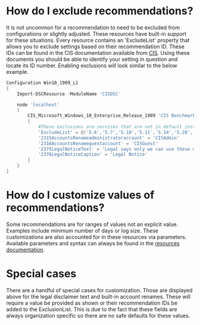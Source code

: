 # How do I exclude recommendations?
It is not uncommon for a recommendation to need to be excluded from configurations or slightly adjusted. These resources have built-in support for these situations.
Every resource contains an 'ExcludeList' property that allows you to exclude settings based on their recommendation ID. These IDs can be found in the CIS documentation available from [CIS](src/../cis_documentation.md). Using these documents you should be able to identify your setting in question and locate its ID number. Enabling exclusions will look similar to the below example.

```powershell
Configuration Win10_1909_L1
{
    Import-DSCResource -ModuleName 'CISDSC'

    node 'localhost'
    {
        CIS_Microsoft_Windows_10_Enterprise_Release_1909 'CIS Benchmarks'
        {
            #These exclusions are services that are not in default installs of Windows. Remove the exclusions if they are applicable to your environment.
            'ExcludeList' = @('5.6','5.7','5.10','5.11','5.14','5.28','5.32','5.40')
            '2315AccountsRenameadministratoraccount' = 'CISAdmin'
            '2316AccountsRenameguestaccount' = 'CISGuest'
            '2375LegalNoticeText' = 'Legal says only we can use these machines.'
            '2376LegalNoticeCaption' = 'Legal Notice'
        }
    }
}
```

# How do I customize values of recommendations?
Some recommendations are for ranges of values not an explicit value. Examples include minimum number of days or log size. These customizations are also accounted for in these resources via parameters. Available parameters and syntax can always be found in the [resources documentation](/src/CISDSC/docs).

# Special cases
There are a handful of special cases for customization. Those are displayed above for the legal disclaimer text and built-in account renames. These will require a value be provided as shown or their recommendation IDs be added to the ExclusionList. This is due to the fact that these fields are always organization specific so there are no safe defaults for these values.